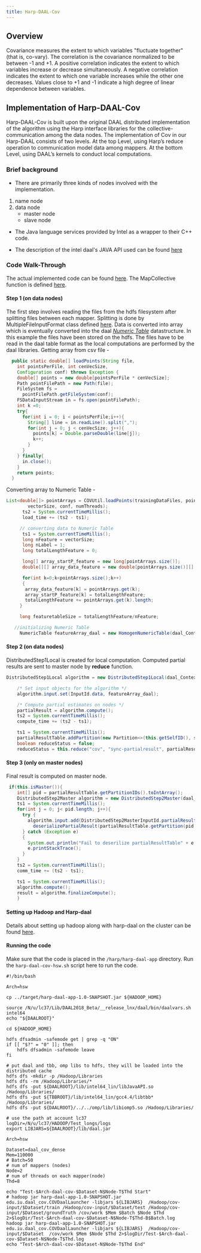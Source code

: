 ```yaml
---
title: Harp-DAAL-Cov
---
```


## Overview 
Covariance measures the extent to which variables "fluctuate together" (that is, co-vary). The correlation is the covariance normalized to be between -1 and +1. A positive correlation indicates the extent to which variables increase or decrease simultaneously. A negative correlation indicates the extent to which one variable increases while the other one decreases. Values close to +1 and -1 indicate a high degree of linear dependence between variables.

## Implementation of Harp-DAAL-Cov
Harp-DAAL-Cov is built upon the original DAAL distributed implementation of the algorithm using the Harp interface libraries for the collective-communication among the data nodes. 
The implementation of Cov in our Harp-DAAL consists of two levels. At the top Level, using Harp’s reduce operation to communication model data among mappers. At the bottom Level, using DAAL’s  kernels to conduct local computations.

### Brief background
* There are primarily three kinds of nodes involved with the implementation.

1. name node 
2. data node
   - master node
   - slave node 

* The Java language services provided by Intel as a wrapper to their C++ code.

* The description of the intel daal's JAVA API used can be found [here](https://software.intel.com/sites/products/documentation/doclib/daal/daal-user-and-reference-guides/hh_goto.htm?index.htm#daal_java_api/group__covariance.htm)

### Code Walk-Through 
The actual implemented code can be found [here](https://github.com/DSC-SPIDAL/harp/tree/master/harp-daal-app/src/main/java/edu/iu/daal_cov). The MapCollective function is defined [here](https://github.com/DSC-SPIDAL/harp/blob/master/harp-daal-app/src/main/java/edu/iu/daal_cov/COVDaalCollectiveMapper.java).
 
#### Step 1 (on data nodes)
The first step involves reading the files from the hdfs filesystem after splitting files between each mapper. Splitting is done by MultipleFileInputFormat class defined [here](https://github.com/DSC-SPIDAL/harp/blob/master/harp-daal-app/src/main/java/edu/iu/fileformat/MultiFileInputFormat.java). 
Data is converted into array which is eventually converted into the daal [_Numeric Table_](https://software.intel.com/en-us/node/564579) datastructure.  In this example the files have been stored on the hdfs. The files have to be read in the daal table format as the local computations are performed by the daal libraries. 
Getting array from csv file - 
```java
  public static double[] loadPoints(String file,
    int pointsPerFile, int cenVecSize,
    Configuration conf) throws Exception {
    double[] points = new double[pointsPerFile * cenVecSize];
    Path pointFilePath = new Path(file);
    FileSystem fs =
      pointFilePath.getFileSystem(conf);
    FSDataInputStream in = fs.open(pointFilePath);
    int k =0;
    try{
      for(int i = 0; i < pointsPerFile;i++){
        String[] line = in.readLine().split(",");
        for(int j = 0; j < cenVecSize; j++){
          points[k] = Double.parseDouble(line[j]);
          k++;
        }
      }
    } finally{
      in.close();
    }
    return points;
  }
```
Converting array to Numeric Table - 
```java
List<double[]> pointArrays = COVUtil.loadPoints(trainingDataFiles, pointsPerFile,
        vectorSize, conf, numThreads);
      ts2 = System.currentTimeMillis();
      load_time += (ts2 - ts1);

     // converting data to Numeric Table
      ts1 = System.currentTimeMillis();
      long nFeature = vectorSize;
      long nLabel = 1;
      long totalLengthFeature = 0;

      long[] array_startP_feature = new long[pointArrays.size()];
      double[][] array_data_feature = new double[pointArrays.size()][];

      for(int k=0;k<pointArrays.size();k++)
      {
       array_data_feature[k] = pointArrays.get(k);
       array_startP_feature[k] = totalLengthFeature;
       totalLengthFeature += pointArrays.get(k).length;
     }

     long featuretableSize = totalLengthFeature/nFeature;

   //initializing Numeric Table
     NumericTable featureArray_daal = new HomogenNumericTable(daal_Context, Double.class, nFeature, featuretableSize, NumericTable.AllocationFlag.DoAllocate);
```
  
#### Step 2 (on data nodes)
DistributedStep1Local is created for local computation. Computed partial results are sent to master node by **reduce** function. 
```java
DistributedStep1Local algorithm = new DistributedStep1Local(daal_Context, Float.class, Method.defaultDense);

    /* Set input objects for the algorithm */
    algorithm.input.set(InputId.data, featureArray_daal);

    /* Compute partial estimates on nodes */
    partialResult = algorithm.compute();
    ts2 = System.currentTimeMillis();
    compute_time += (ts2 - ts1);

    ts1 = System.currentTimeMillis();
    partialResultTable.addPartition(new Partition<>(this.getSelfID(), serializePartialResult(partialResult)));
    boolean reduceStatus = false;
    reduceStatus = this.reduce("cov", "sync-partialresult", partialResultTable, this.getMasterID()); 
```

 
#### Step 3 (only on master nodes)
Final result is computed on master node. 
 
```java
 if(this.isMaster()){
    int[] pid = partialResultTable.getPartitionIDs().toIntArray();
    DistributedStep2Master algorithm = new DistributedStep2Master(daal_Context, Float.class, Method.defaultDense);
    ts1 = System.currentTimeMillis();
    for(int j = 0; j< pid.length; j++){
      try {
        algorithm.input.add(DistributedStep2MasterInputId.partialResults,
          deserializePartialResult(partialResultTable.getPartition(pid[j]).get())); 
      } catch (Exception e) 
      {  
        System.out.println("Fail to deserilize partialResultTable" + e.toString());
        e.printStackTrace();
      }
    }
    ts2 = System.currentTimeMillis();
    comm_time += (ts2 - ts1);

    ts1 = System.currentTimeMillis();
    algorithm.compute();
    result = algorithm.finalizeCompute();
    }
```


#### Setting up Hadoop and Harp-daal
Details about setting up hadoop along with harp-daal on the cluster can be found [here](https://dsc-spidal.github.io/harp/docs/getting-started-cluster/). 

#### Running the code
Make sure that the code is placed in the `/harp/harp-daal-app` directory.
Run the `harp-daal-cov-hsw.sh` script here to run the code.
```shell
#!/bin/bash

Arch=hsw

cp ../target/harp-daal-app-1.0-SNAPSHOT.jar ${HADOOP_HOME}

source /N/u/lc37/Lib/DAAL2018_Beta/__release_lnx/daal/bin/daalvars.sh intel64
echo "${DAALROOT}"

cd ${HADOOP_HOME}

hdfs dfsadmin -safemode get | grep -q "ON"
if [[ "$?" = "0" ]]; then
    hdfs dfsadmin -safemode leave
fi

# put daal and tbb, omp libs to hdfs, they will be loaded into the distributed cache
hdfs dfs -mkdir -p /Hadoop/Libraries
hdfs dfs -rm /Hadoop/Libraries/*
hdfs dfs -put ${DAALROOT}/lib/intel64_lin/libJavaAPI.so /Hadoop/Libraries/
hdfs dfs -put ${TBBROOT}/lib/intel64_lin/gcc4.4/libtbb* /Hadoop/Libraries/
hdfs dfs -put ${DAALROOT}/../../omp/lib/libiomp5.so /Hadoop/Libraries/

# use the path at account lc37
logDir=/N/u/lc37/HADOOP/Test_longs/logs
export LIBJARS=${DAALROOT}/lib/daal.jar

Arch=hsw

Dataset=daal_cov_dense
Mem=110000
# Batch=50
# num of mappers (nodes)
Node=2
# num of threads on each mapper(node)
Thd=8

echo "Test-$Arch-daal-cov-$Dataset-N$Node-T$Thd Start" 
# hadoop jar harp-daal-app-1.0-SNAPSHOT.jar edu.iu.daal_cov.COVDaalLauncher -libjars ${LIBJARS}  /Hadoop/cov-input/$Dataset/train /Hadoop/cov-input/$Dataset/test /Hadoop/cov-input/$Dataset/groundTruth /cov/work $Mem $Batch $Node $Thd 2>$logDir/Test-$Arch-daal-cov-$Dataset-N$Node-T$Thd-B$Batch.log 
hadoop jar harp-daal-app-1.0-SNAPSHOT.jar edu.iu.daal_cov.COVDaalLauncher -libjars ${LIBJARS}  /Hadoop/cov-input/$Dataset  /cov/work $Mem $Node $Thd 2>$logDir/Test-$Arch-daal-cov-$Dataset-N$Node-T$Thd.log 
echo "Test-$Arch-daal-cov-$Dataset-N$Node-T$Thd End" 
```

